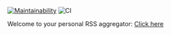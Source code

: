 [![Maintainability](https://api.codeclimate.com/v1/badges/d3e25baf8df7b75c4776/maintainability)](https://codeclimate.com/github/evvs/frontend-project-lvl3/maintainability)
![CI](https://github.com/evvs/frontend-project-lvl3/workflows/CI/badge.svg)

Welcome to your personal RSS aggregator: [Click here](https://frontend-project-lvl3-lilac.now.sh/)

